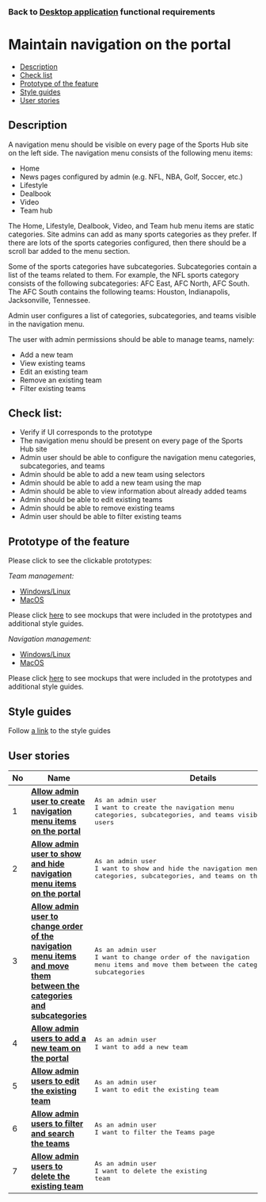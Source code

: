 ### Back to [Desktop application](/desktop_application_features/desktop_application_features_list/README.md) functional requirements

# Maintain navigation on the portal

- [Description](#description)
- [Check list](#check-list)
- [Prototype of the feature](#prototype-of-the-feature)
- [Style guides](#style-guides)
- [User stories](#user-stories)

## Description

A navigation menu should be visible on every page of the Sports Hub site on the left side. The navigation menu consists of the following menu items:
  - Home
  - News pages configured by admin (e.g. NFL, NBA, Golf, Soccer, etc.)
  - Lifestyle
  - Dealbook
  - Video
  - Team hub

The Home, Lifestyle, Dealbook, Video, and Team hub menu items are static categories.
Site admins can add as many sports categories as they prefer. If there are lots of the sports categories configured, then there should be a scroll bar added to the menu section.

Some of the sports categories have subcategories. Subcategories contain a list of the teams related to them. For example, the NFL sports category consists of the following subcategories: AFC East, AFC North, AFC South. The AFC South contains the following teams: Houston, Indianapolis, Jacksonville, Tennessee.

Admin user configures a list of categories, subcategories, and teams visible in the navigation menu.

The user with admin permissions should be able to manage teams, namely:
  - Add a new team
  - View existing teams
  - Edit an existing team
  - Remove an existing team
  - Filter existing teams

## Check list:

  - Verify if UI corresponds to the prototype
  - The navigation menu should be present on every page of the Sports Hub site
  - Admin user should be able to configure the navigation menu categories, subcategories, and teams
  - Admin should be able to add a new team using selectors
  - Admin should be able to add a new team using the map
  - Admin should be able to view information about already added teams
  - Admin should be able to edit existing teams
  - Admin should be able to remove existing teams
  - Admin user should be able to filter existing teams

## Prototype of the feature

Please click to see the clickable prototypes:

_Team management:_
  - [Windows/Linux](https://www.figma.com/proto/yx1QZQ0875ov0mdIE9gPOc/Manage-teams-on-the-portal?page-id=8379%3A5174&node-id=8379-6405&viewport=-1980%2C86%2C0.1&t=yVXvXCYm18oH7BdS-1&scaling=min-zoom&content-scaling=fixed&starting-point-node-id=8379%3A6069&show-proto-sidebar=1)
  - [MacOS](https://www.figma.com/proto/yx1QZQ0875ov0mdIE9gPOc/Manage-teams-on-the-portal?page-id=0%3A1073&node-id=0-8215&viewport=-5579%2C694%2C0.13&t=UysAsQntYUWyELtJ-1&scaling=scale-down&content-scaling=fixed&starting-point-node-id=0%3A2221)

Please click [here](https://www.figma.com/file/yx1QZQ0875ov0mdIE9gPOc/Manage-teams-on-the-portal?node-id=0%3A1073) to see mockups that were included in the prototypes and additional style guides.

_Navigation management:_
  - [Windows/Linux](https://www.figma.com/proto/ztWbHG0AZNkitxLplEB6dv/Maintain-navigation-on-the-portal%5C?page-id=8523%3A4559&node-id=8523-5712&viewport=701%2C484%2C0.07&t=n1hfmJS5MhGmeZLh-1&scaling=min-zoom&content-scaling=fixed&starting-point-node-id=8523%3A7029&show-proto-sidebar=1)
  - [MacOS](https://www.figma.com/proto/ztWbHG0AZNkitxLplEB6dv/Maintain-navigation-on-the-portal%5C?page-id=0%3A1073&node-id=0-5335&viewport=-1309%2C107%2C0.1&t=m4VlFATEn8HiqwAa-1&scaling=min-zoom&content-scaling=fixed&starting-point-node-id=0%3A2035)

Please click [here](https://www.figma.com/file/ztWbHG0AZNkitxLplEB6dv/Maintain-navigation-on-the-portal%5C?node-id=0%3A1073) to see mockups that were included in the prototypes and additional style guides.

## Style guides

Follow [a link](https://www.figma.com/proto/0zkkf5WC77OSpvyD6YXpFE/Style-guides?page-id=0%3A1&node-id=19%3A5368&viewport=266%2C48%2C0.54&scaling=min-zoom&starting-point-node-id=19%3A5368) to the style guides

## User stories

No           |      Name     |   Details
------------ | ------------- | -------------
1 |[**Allow admin user to create navigation menu items on the portal**](/desktop_application_features/maintain_navigation/user_stories/manage_navigation_items/README.md)|<pre>As an admin user<br>I want to create the navigation menu categories, subcategories, and teams visible to the site users</pre>
2 |[**Allow admin user to show and hide navigation menu items on the portal**](/desktop_application_features/maintain_navigation/user_stories/hide_show_navigation_items/README.md)|<pre>As an admin user<br>I want to show and hide the navigation menu categories, subcategories, and teams on the portal</pre>
3 |[**Allow admin user to change order of the navigation menu items and move them between the categories and subcategories**](/desktop_application_features/maintain_navigation/user_stories/move_and_order_navigation_items/README.md)|<pre>As an admin user<br>I want to change order of the navigation menu items and move them between the categories and subcategories</pre>
4 |[**Allow admin users to add a new team on the portal**](/desktop_application_features/maintain_navigation/user_stories/add_new_team/README.md)|<pre>As an admin user<br>I want to add a new team</pre>
5 |[**Allow admin users to edit the existing team**](/desktop_application_features/maintain_navigation/user_stories/edit_existing_team/README.md)|<pre>As an admin user<br>I want to edit the existing team</pre>
6 |[**Allow admin users to filter and search the teams**](/desktop_application_features/maintain_navigation/user_stories/filter_teams/README.md)|<pre>As an admin user<br>I want to filter the Teams page</pre>
7 |[**Allow admin users to delete the existing team**](/desktop_application_features/maintain_navigation/user_stories/delete_team/README.md)|<pre>As an admin user<br>I want to delete the existing team</pre>
